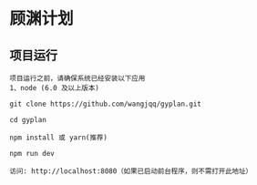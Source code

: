 # 顾渊计划

## 项目运行

```
项目运行之前，请确保系统已经安装以下应用
1、node (6.0 及以上版本)
```

```
git clone https://github.com/wangjqq/gyplan.git

cd gyplan

npm install 或 yarn(推荐)

npm run dev

访问: http://localhost:8080（如果已启动前台程序，则不需打开此地址）

```